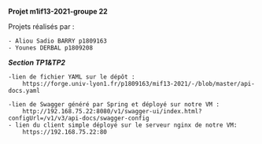 **Projet m1if13-2021-groupe 22**


Projets réalisés par :

    - Aliou Sadio BARRY p1809163
    - Younes DERBAL p1809208



***Section TP1&TP2***

    -lien de fichier YAML sur le dépôt :
        https://forge.univ-lyon1.fr/p1809163/mif13-2021/-/blob/master/api-docs.yaml

    -lien de Swagger généré par Spring et déployé sur notre VM :
        http://192.168.75.22:8080/v1/swagger-ui/index.html?configUrl=/v1/v3/api-docs/swagger-config
    - lien du client simple déployé sur le serveur nginx de notre VM:
        https://192.168.75.22:80


